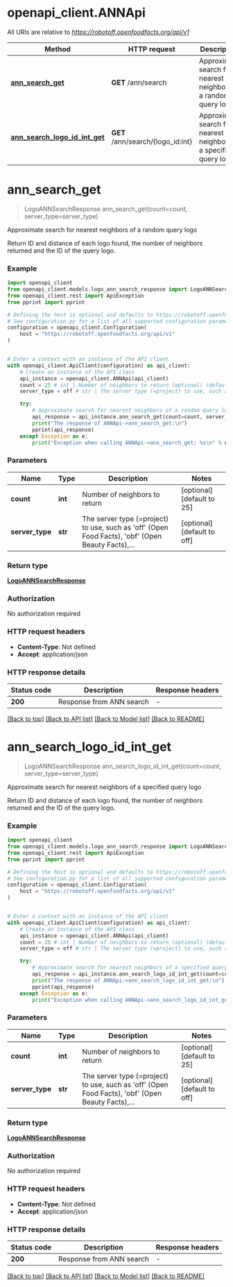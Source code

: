 # openapi_client.ANNApi

All URIs are relative to *https://robotoff.openfoodfacts.org/api/v1*

Method | HTTP request | Description
------------- | ------------- | -------------
[**ann_search_get**](ANNApi.md#ann_search_get) | **GET** /ann/search | Approximate search for nearest neighbors of a random query logo
[**ann_search_logo_id_int_get**](ANNApi.md#ann_search_logo_id_int_get) | **GET** /ann/search/{logo_id:int} | Approximate search for nearest neighbors of a specified query logo


# **ann_search_get**
> LogoANNSearchResponse ann_search_get(count=count, server_type=server_type)

Approximate search for nearest neighbors of a random query logo

Return ID and distance of each logo found, the number of neighbors returned and the ID of the query logo.

### Example


```python
import openapi_client
from openapi_client.models.logo_ann_search_response import LogoANNSearchResponse
from openapi_client.rest import ApiException
from pprint import pprint

# Defining the host is optional and defaults to https://robotoff.openfoodfacts.org/api/v1
# See configuration.py for a list of all supported configuration parameters.
configuration = openapi_client.Configuration(
    host = "https://robotoff.openfoodfacts.org/api/v1"
)


# Enter a context with an instance of the API client
with openapi_client.ApiClient(configuration) as api_client:
    # Create an instance of the API class
    api_instance = openapi_client.ANNApi(api_client)
    count = 25 # int | Number of neighbors to return (optional) (default to 25)
    server_type = off # str | The server type (=project) to use, such as 'off' (Open Food Facts), 'obf' (Open Beauty Facts),... (optional) (default to off)

    try:
        # Approximate search for nearest neighbors of a random query logo
        api_response = api_instance.ann_search_get(count=count, server_type=server_type)
        print("The response of ANNApi->ann_search_get:\n")
        pprint(api_response)
    except Exception as e:
        print("Exception when calling ANNApi->ann_search_get: %s\n" % e)
```



### Parameters


Name | Type | Description  | Notes
------------- | ------------- | ------------- | -------------
 **count** | **int**| Number of neighbors to return | [optional] [default to 25]
 **server_type** | **str**| The server type (&#x3D;project) to use, such as &#39;off&#39; (Open Food Facts), &#39;obf&#39; (Open Beauty Facts),... | [optional] [default to off]

### Return type

[**LogoANNSearchResponse**](LogoANNSearchResponse.md)

### Authorization

No authorization required

### HTTP request headers

 - **Content-Type**: Not defined
 - **Accept**: application/json

### HTTP response details

| Status code | Description | Response headers |
|-------------|-------------|------------------|
**200** | Response from ANN search |  -  |

[[Back to top]](#) [[Back to API list]](../README.md#documentation-for-api-endpoints) [[Back to Model list]](../README.md#documentation-for-models) [[Back to README]](../README.md)

# **ann_search_logo_id_int_get**
> LogoANNSearchResponse ann_search_logo_id_int_get(count=count, server_type=server_type)

Approximate search for nearest neighbors of a specified query logo

Return ID and distance of each logo found, the number of neighbors returned and the ID of the query logo.

### Example


```python
import openapi_client
from openapi_client.models.logo_ann_search_response import LogoANNSearchResponse
from openapi_client.rest import ApiException
from pprint import pprint

# Defining the host is optional and defaults to https://robotoff.openfoodfacts.org/api/v1
# See configuration.py for a list of all supported configuration parameters.
configuration = openapi_client.Configuration(
    host = "https://robotoff.openfoodfacts.org/api/v1"
)


# Enter a context with an instance of the API client
with openapi_client.ApiClient(configuration) as api_client:
    # Create an instance of the API class
    api_instance = openapi_client.ANNApi(api_client)
    count = 25 # int | Number of neighbors to return (optional) (default to 25)
    server_type = off # str | The server type (=project) to use, such as 'off' (Open Food Facts), 'obf' (Open Beauty Facts),... (optional) (default to off)

    try:
        # Approximate search for nearest neighbors of a specified query logo
        api_response = api_instance.ann_search_logo_id_int_get(count=count, server_type=server_type)
        print("The response of ANNApi->ann_search_logo_id_int_get:\n")
        pprint(api_response)
    except Exception as e:
        print("Exception when calling ANNApi->ann_search_logo_id_int_get: %s\n" % e)
```



### Parameters


Name | Type | Description  | Notes
------------- | ------------- | ------------- | -------------
 **count** | **int**| Number of neighbors to return | [optional] [default to 25]
 **server_type** | **str**| The server type (&#x3D;project) to use, such as &#39;off&#39; (Open Food Facts), &#39;obf&#39; (Open Beauty Facts),... | [optional] [default to off]

### Return type

[**LogoANNSearchResponse**](LogoANNSearchResponse.md)

### Authorization

No authorization required

### HTTP request headers

 - **Content-Type**: Not defined
 - **Accept**: application/json

### HTTP response details

| Status code | Description | Response headers |
|-------------|-------------|------------------|
**200** | Response from ANN search |  -  |

[[Back to top]](#) [[Back to API list]](../README.md#documentation-for-api-endpoints) [[Back to Model list]](../README.md#documentation-for-models) [[Back to README]](../README.md)


